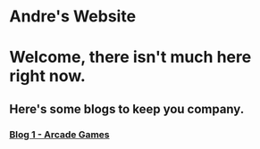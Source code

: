 # Andre's Website

# Welcome, there isn't much here right now.

## Here's some blogs to keep you company.

### [Blog 1 - Arcade Games](Blog%201/blog1.md)
